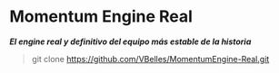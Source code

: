 # Momentum Engine Real

***El engine real y definitivo del equipo más estable de la historia***

>git clone https://github.com/VBelles/MomentumEngine-Real.git

